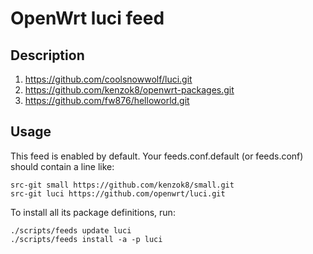 # OpenWrt luci feed

## Description

1. https://github.com/coolsnowwolf/luci.git
2. https://github.com/kenzok8/openwrt-packages.git
3. https://github.com/fw876/helloworld.git

## Usage

This feed is enabled by default. Your feeds.conf.default (or feeds.conf) should contain a line like:
```
src-git small https://github.com/kenzok8/small.git
src-git luci https://github.com/openwrt/luci.git
```

To install all its package definitions, run:
```
./scripts/feeds update luci
./scripts/feeds install -a -p luci
```

